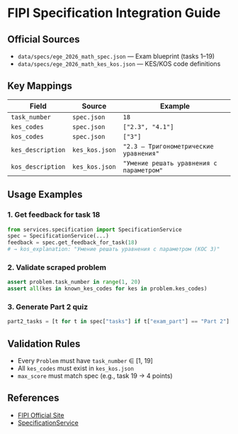 # FIPI Specification Integration Guide

## Official Sources
- `data/specs/ege_2026_math_spec.json` — Exam blueprint (tasks 1–19)
- `data/specs/ege_2026_math_kes_kos.json` — KES/KOS code definitions

## Key Mappings
| Field | Source | Example |
|-------|--------|---------|
| `task_number` | `spec.json` | `18` |
| `kes_codes` | `spec.json` | `["2.3", "4.1"]` |
| `kos_codes` | `spec.json` | `["3"]` |
| `kes_description` | `kes_kos.json` | `"2.3 — Тригонометрические уравнения"` |
| `kos_description` | `kes_kos.json` | `"Умение решать уравнения с параметром"` |

## Usage Examples

### 1. Get feedback for task 18
```python
from services.specification import SpecificationService
spec = SpecificationService(...)
feedback = spec.get_feedback_for_task(18)
# → kos_explanation: "Умение решать уравнения с параметром (КОС 3)"
```

### 2. Validate scraped problem
```python
assert problem.task_number in range(1, 20)
assert all(kes in known_kes_codes for kes in problem.kes_codes)
```

### 3. Generate Part 2 quiz
```python
part2_tasks = [t for t in spec["tasks"] if t["exam_part"] == "Part 2"]
```

## Validation Rules
- Every `Problem` must have `task_number` ∈ [1, 19]
- All `kes_codes` must exist in `kes_kos.json`
- `max_score` must match spec (e.g., task 19 → 4 points)

## References
- [FIPI Official Site](https://fipi.ru/ege/)
- [SpecificationService](../../services/specification.py)
